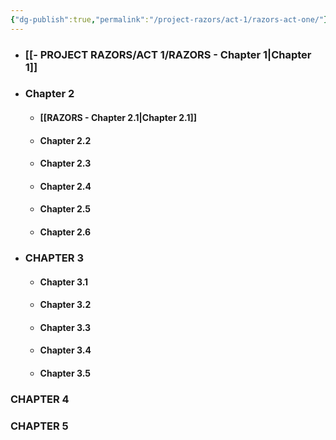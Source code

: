 ```yaml
---
{"dg-publish":true,"permalink":"/project-razors/act-1/razors-act-one/"}
---
```



- ### [[- PROJECT RAZORS/ACT 1/RAZORS - Chapter 1\|Chapter 1]]
- ### Chapter 2
	- #### [[RAZORS - Chapter 2.1\|Chapter 2.1]]
	- #### Chapter 2.2
	- #### Chapter 2.3
	- #### Chapter 2.4
	- #### Chapter 2.5
	- #### Chapter 2.6

- ### CHAPTER 3
	- #### Chapter 3.1
	- #### Chapter 3.2
	- #### Chapter 3.3
	- #### Chapter 3.4
	- #### Chapter 3.5
### CHAPTER 4
### CHAPTER 5